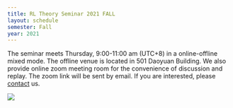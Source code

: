 ```yaml
---
title: RL Theory Seminar 2021 FALL
layout: schedule
semester: Fall
year: 2021
---
```


The seminar meets Thursday, 9:00-11:00 am (UTC+8) in a online-offline mixed mode.
The offline venue is located in 501 Daoyuan Building.
We also provide online zoom meeting room for the convenience of discussion and replay.
The zoom link will be sent by email. If you are interested, please [contact](about.html) us.

<a target="_blank" href="https://calendar.google.com/event?action=TEMPLATE&amp;tmeid=aW5zMjE3MmI5djVuNWdiNGlpaWMzbWNnMTJfMjAyMTExMDRUMDEwMDAwWiBzenJsZWVAbQ&amp;tmsrc=szrlee%40gmail.com&amp;scp=ALL"><img border="0" src="https://www.google.com/calendar/images/ext/gc_button1_en.gif"></a>